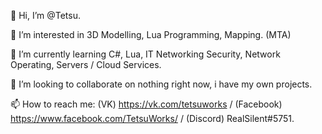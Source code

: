 👋 Hi, I’m @Tetsu.

👀 I’m interested in 3D Modelling, Lua Programming, Mapping. (MTA)

🌱 I’m currently learning C#, Lua, IT Networking Security, Network Operating, Servers / Cloud Services.

💞️ I’m looking to collaborate on nothing right now, i have my own projects. 

📫 How to reach me: (VK) https://vk.com/tetsuworks / (Facebook) https://www.facebook.com/TetsuWorks/ / (Discord) RealSilent#5751.
